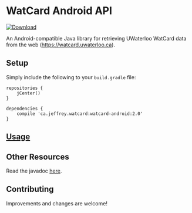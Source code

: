 # WatCard Android API
[ ![Download](https://api.bintray.com/packages/jeffreyca/maven/watcard-android/images/download.svg) ](https://bintray.com/jeffreyca/maven/watcard-android/_latestVersion)

An Android-compatible Java library for retrieving UWaterloo WatCard data from the web (https://watcard.uwaterloo.ca).

## Setup
Simply include the following to your `build.gradle` file:

```Gradle
repositories {
    jCenter()
}

dependencies {
    compile 'ca.jeffrey.watcard:watcard-android:2.0'
}
```

## [Usage](https://github.com/JeffreyCA/watcard-java-api#usage)

## Other Resources
Read the javadoc [here](https://jeffreyca.github.io/watcard-android/).

## Contributing
Improvements and changes are welcome!
